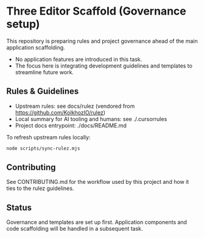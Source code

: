 # Three Editor Scaffold (Governance setup)

This repository is preparing rules and project governance ahead of the main application scaffolding.

- No application features are introduced in this task.
- The focus here is integrating development guidelines and templates to streamline future work.

## Rules & Guidelines

- Upstream rules: see docs/rulez (vendored from https://github.com/KolkhozIO/rulez)
- Local summary for AI tooling and humans: see ./.cursorrules
- Project docs entrypoint: ./docs/README.md

To refresh upstream rules locally:

```bash
node scripts/sync-rulez.mjs
```

## Contributing

See CONTRIBUTING.md for the workflow used by this project and how it ties to the rulez guidelines.

## Status

Governance and templates are set up first. Application components and code scaffolding will be handled in a subsequent task.

